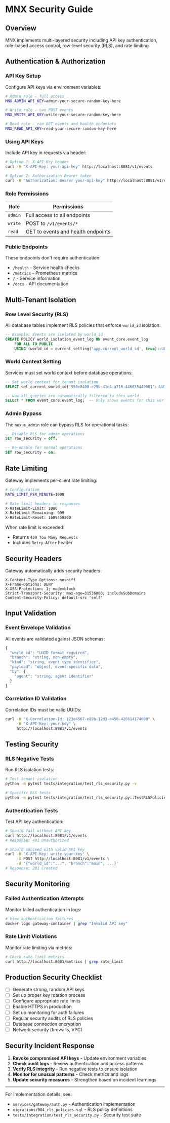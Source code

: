 # MNX Security Guide

## Overview

MNX implements multi-layered security including API key authentication, role-based access control, row-level security (RLS), and rate limiting.

## Authentication & Authorization

### API Key Setup

Configure API keys via environment variables:

```bash
# Admin role - full access
MNX_ADMIN_API_KEY=admin-your-secure-random-key-here

# Write role - can POST events  
MNX_WRITE_API_KEY=write-your-secure-random-key-here

# Read role - can GET events and health endpoints
MNX_READ_API_KEY=read-your-secure-random-key-here
```

### Using API Keys

Include API key in requests via header:

```bash
# Option 1: X-API-Key header
curl -H "X-API-Key: your-api-key" http://localhost:8081/v1/events

# Option 2: Authorization Bearer token  
curl -H "Authorization: Bearer your-api-key" http://localhost:8081/v1/events
```

### Role Permissions

| Role   | Permissions |
|--------|-------------|
| `admin` | Full access to all endpoints |
| `write` | POST to `/v1/events/*` |
| `read`  | GET to events and health endpoints |

### Public Endpoints

These endpoints don't require authentication:
- `/health` - Service health checks
- `/metrics` - Prometheus metrics 
- `/` - Service information
- `/docs` - API documentation

## Multi-Tenant Isolation

### Row Level Security (RLS)

All database tables implement RLS policies that enforce `world_id` isolation:

```sql
-- Example: Events are isolated by world_id
CREATE POLICY world_isolation_event_log ON event_core.event_log
    FOR ALL TO PUBLIC  
    USING (world_id = current_setting('app.current_world_id', true)::UUID);
```

### World Context Setting

Services must set world context before database operations:

```sql
-- Set world context for tenant isolation
SELECT set_current_world_id('550e8400-e29b-41d4-a716-446655440001'::UUID);

-- Now all queries are automatically filtered to this world
SELECT * FROM event_core.event_log;  -- Only shows events for this world
```

### Admin Bypass

The `nexus_admin` role can bypass RLS for operational tasks:

```sql
-- Disable RLS for admin operations
SET row_security = off;

-- Re-enable for normal operations  
SET row_security = on;
```

## Rate Limiting

Gateway implements per-client rate limiting:

```bash
# Configuration
RATE_LIMIT_PER_MINUTE=1000

# Rate limit headers in responses
X-RateLimit-Limit: 1000
X-RateLimit-Remaining: 999
X-RateLimit-Reset: 1609459200
```

When rate limit is exceeded:
- Returns `429 Too Many Requests`
- Includes `Retry-After` header

## Security Headers

Gateway automatically adds security headers:

```
X-Content-Type-Options: nosniff
X-Frame-Options: DENY  
X-XSS-Protection: 1; mode=block
Strict-Transport-Security: max-age=31536000; includeSubDomains
Content-Security-Policy: default-src 'self'
```

## Input Validation

### Event Envelope Validation

All events are validated against JSON schemas:

```typescript
{
  "world_id": "UUID format required",
  "branch": "string, non-empty",
  "kind": "string, event type identifier",
  "payload": "object, event-specific data",
  "by": {
    "agent": "string, agent identifier"
  }
}
```

### Correlation ID Validation

Correlation IDs must be valid UUIDs:

```bash
curl -H "X-Correlation-Id: 123e4567-e89b-12d3-a456-426614174000" \
     -H "X-API-Key: your-key" \
     http://localhost:8081/v1/events
```

## Testing Security

### RLS Negative Tests

Run RLS isolation tests:

```bash
# Test tenant isolation
python -m pytest tests/integration/test_rls_security.py -v

# Specific RLS tests
python -m pytest tests/integration/test_rls_security.py::TestRLSPolicies::test_world_id_isolation_event_log -v
```

### Authentication Tests

Test API key authentication:

```bash
# Should fail without API key
curl http://localhost:8081/v1/events
# Response: 401 Unauthorized

# Should succeed with valid API key
curl -H "X-API-Key: write-your-key" \
     -X POST http://localhost:8081/v1/events \
     -d '{"world_id":"...", "branch":"main", ...}'
# Response: 201 Created
```

## Security Monitoring

### Failed Authentication Attempts

Monitor failed authentication in logs:

```bash
# View authentication failures
docker logs gateway-container | grep "Invalid API key"
```

### Rate Limit Violations

Monitor rate limiting via metrics:

```bash
# Check rate limit metrics
curl http://localhost:8081/metrics | grep rate_limit
```

## Production Security Checklist

- [ ] Generate strong, random API keys
- [ ] Set up proper key rotation process  
- [ ] Configure appropriate rate limits
- [ ] Enable HTTPS in production
- [ ] Set up monitoring for auth failures
- [ ] Regular security audits of RLS policies
- [ ] Database connection encryption
- [ ] Network security (firewalls, VPC)

## Security Incident Response

1. **Revoke compromised API keys** - Update environment variables
2. **Check audit logs** - Review authentication and access patterns  
3. **Verify RLS integrity** - Run negative tests to ensure isolation
4. **Monitor for unusual patterns** - Check metrics and logs
5. **Update security measures** - Strengthen based on incident learnings

---

For implementation details, see:
- `services/gateway/auth.py` - Authentication implementation
- `migrations/004_rls_policies.sql` - RLS policy definitions
- `tests/integration/test_rls_security.py` - Security test suite

